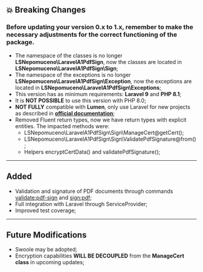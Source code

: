 ## 💥 Breaking Changes

### Before updating your version 0.x to 1.x, remember to make the necessary adjustments for the correct functioning of the package.

- The namespace of the classes is no longer **LSNepomuceno\LaravelA1PdfSign**, now the classes are located in **LSNepomuceno\LaravelA1PdfSign\Sign**;
- The namespace of the exceptions is no longer **LSNepomuceno\LaravelA1PdfSign\Exception**, now the exceptions are located in **LSNepomuceno\LaravelA1PdfSign\Exceptions**;
- This version has as minimum requirements: **Laravel 9** and **PHP 8.1**;
- It is **NOT POSSIBLE** to use this version with PHP 8.0;
- **NOT FULLY** compatible with **Lumen**, only use Laravel for new projects as described in [**official documentation**](https://lumen.laravel.com/docs/9.x#installation);
- Removed Fluent return types, now we have return types with explicit entities. The impacted methods were:
    - LSNepomuceno\LaravelA1PdfSign\Sign\ManageCert@getCert();
    - LSNepomuceno\LaravelA1PdfSign\Sign\ValidatePdfSignature@from();
    - Helpers encryptCertData() and validatePdfSignature();

<hr>

## Added
- Validation and signature of PDF documents through commands [validate:pdf-sign](https://github.com/lsnepomuceno/laravel-a1-pdf-sign/blob/v1.x-dev/src/Commands/ValidatePdfSignatureCommand.php) and [sign:pdf](https://github.com/lsnepomuceno/laravel-a1-pdf-sign/blob/v1.x-dev/src/Commands/SignPdfCommand.php);
- Full integration with Laravel through ServiceProvider;
- Improved test coverage;

<hr>

## Future Modifications
- Swoole may be adopted;
- Encryption capabilities **WILL BE DECOUPLED** from the **ManageCert class** in upcoming updates;

